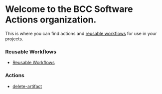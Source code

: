 # Welcome to the BCC Software **Actions** organization.

This is where you can find actions and [reusable workflows](https://docs.github.com/en/actions/using-workflows/reusing-workflows) for use in your projects.

### Reusable Workflows

* [Reusable Workflows](https://github.com/bccactions/reusable_workflows)

### Actions
* [delete-artifact](https://github.com/bccactions/delete-artifact)